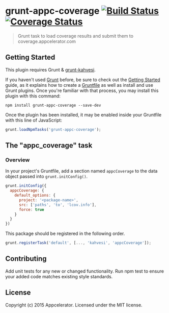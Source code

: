 # grunt-appc-coverage [![Build Status](https://travis-ci.org/appcelerator-modules/grunt-appc-coverage.svg?branch=master)](https://travis-ci.org/appcelerator-modules/grunt-appc-coverage) [![Coverage Status](https://coverage.appcelerator.com/appcelerator-modules/grunt-appc-coverage/label_master.svg)](https://coverage.appcelerator.com/appcelerator-modules#grunt-appc-coverage)

> Grunt task to load coverage results and submit them to coverage.appcelerator.com

## Getting Started
This plugin requires Grunt & [grunt-kahvesi](https://github.com/appcelerator-modules/grunt-kahvesi).

If you haven't used [Grunt](http://gruntjs.com/) before, be sure to check out the [Getting Started](http://gruntjs.com/getting-started) guide, as it explains how to create a [Gruntfile](http://gruntjs.com/sample-gruntfile) as well as install and use Grunt plugins. Once you're familiar with that process, you may install this plugin with this command:

```shell
npm install grunt-appc-coverage --save-dev
```

Once the plugin has been installed, it may be enabled inside your Gruntfile with this line of JavaScript:

```js
grunt.loadNpmTasks('grunt-appc-coverage');
```

## The "appc_coverage" task

### Overview
In your project's Gruntfile, add a section named `appcCoverage` to the data object passed into `grunt.initConfig()`.

```js
grunt.initConfig({
  appcCoverage: {
    default_options: {
      project: '<package-name>',
      src: ['paths', 'to', 'lcov.info'],
      force: true
    }
  }
})
```

This package should be registered in the following order.

```js
grunt.registerTask('default', [..., 'kahvesi', 'appcCoverage']);
```

## Contributing
Add unit tests for any new or changed functionality. Run npm test to ensure your added code matches existing style standards.

## License
Copyright (c) 2015 Appcelerator. Licensed under the MIT license.

